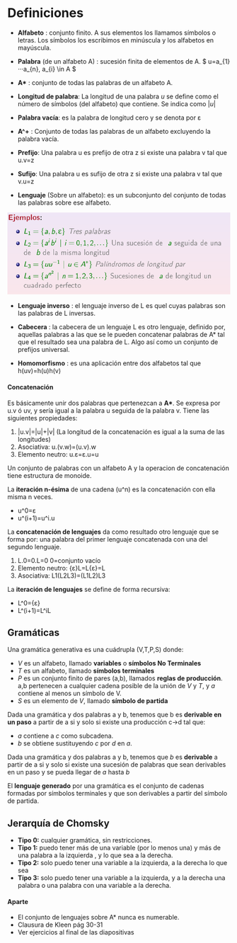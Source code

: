 # Definiciones
 - __Alfabeto__ : conjunto finito. A sus elementos los llamamos símbolos o letras. Los símbolos los escribimos en minúscula y los alfabetos en mayúscula.

- __Palabra__ (de un alfabeto A) : sucesión finita de elementos de A. \$ u=a_{1}···a_{n}, a_{i} \in A  \$

- __A*__ : conjunto de todas las palabras de un alfabeto A.

- __Longitud de palabra__: La longitud de una palabra *u* se define como el número de símbolos (del alfabeto) que contiene. Se indica como |*u*\|

- __Palabra vacía__: es la palabra de longitud cero y se denota por ε

- __A^+__ : Conjunto de todas las palabras de un alfabeto excluyendo la palabra vacía.

- __Prefijo__: Una palabra u es prefijo de otra z si existe una palabra v tal que u.v=z

- __Sufijo__: Una palabra u es sufijo de otra z si existe una palabra v tal que v.u=z

- __Lenguaje__ (Sobre un alfabeto): es un subconjunto del conjunto de todas las palabras sobre ese alfabeto.

![Ejemplos](img/1.1.png)

- __Lenguaje inverso__ : el lenguaje inverso de L es quel cuyas palabras son las palabras de L inversas.

- __Cabecera__ : la cabecera de un lenguaje L es otro lenguaje, definido por, aquellas palabras a las que se le pueden concatenar palabras de A* tal que el resultado sea una palabra de L. Algo así como un conjunto de prefijos universal.

- __Homomorfismo__ : es una aplicación entre dos alfabetos tal que h(uv)=h(u)h(v)


#### Concatenación
Es básicamente unir dos palabras que pertenezcan a __A*__. Se expresa por u.v ó uv, y sería igual a la palabra u seguida de la palabra v. Tiene las siguientes propiedades:
1. |u.v|=|u|+|v| (La longitud de la concatenación es igual a la suma de las longitudes)
2. Asociativa: u.(v.w)=(u.v).w
3. Elemento neutro: u.ε=ε.u=u

Un conjunto de palabras con un alfabeto A y la operacion de concatenación tiene estructura de monoide.

La **iteración n-ésima** de una cadena (u^n) es la concatenación con ella misma n veces.

- u^0=ε
- u^(i+1)=u^i.u

La __concatenación de lenguajes__ da como resultado otro lenguaje que se forma por: una palabra del primer lenguaje concatenada con una del segundo lenguaje.

1. L.0=0.L=0  0=conjunto vacío
2. Elemento neutro: {ε}L=L{ε}=L
3. Asociativa: L1(L2L3)=(L1L2)L3

La __iteración de lenguajes__ se define de forma recursiva:

- L^0={ε}
- L^(i+1)=L^iL


## Gramáticas
Una gramática generativa es una cuádrupla (V,T,P,S) donde:

- _V_ es un alfabeto, llamado __variables__ o __símbolos No Terminales__
- _T_ es un alfabeto, llamado __símbolos terminales__
- _P_ es un conjunto finito de pares (a,b), llamados __reglas de producción__. a,b pertenecen a cualquier cadena posible de la unión de _V_ y _T_, y _a_ contiene al menos un símbolo de V.
- _S_ es un elemento de _V_, llamado __símbolo de partida__

Dada una gramática y dos palabras a y b, tenemos que b es __derivable en un paso__ a partir de a si y solo si existe una producción c->d tal que:
-  _a_ contiene a _c_ como subcadena.
- _b_ se obtiene sustituyendo _c_ por _d_ en _a_.

Dada una gramática y dos palabras a y b, tenemos que _b_ es __derivable__ a partir de a si y solo si existe una sucesión de palabras que sean derivables en un paso y se pueda llegar de _a_ hasta _b_

El __lenguaje generado__ por una gramática es el conjunto de cadenas formadas por símbolos terminales y que son derivables a partir del símbolo de partida.


## Jerarquía de Chomsky
- __Tipo 0:__ cualquier gramática, sin restricciones.
- __Tipo 1:__ puedo tener más de una variable (por lo menos una) y más de una palabra a la izquierda , y lo que sea a la derecha.
- __Tipo 2:__ solo puedo tener una variable a la izquierda, a la derecha lo que sea
- __Tipo 3:__ solo puedo tener una variable a la izquierda, y a la derecha una palabra o una palabra con una variable a la derecha.




#### Aparte
- El conjunto de lenguajes sobre A* nunca es numerable.
- Clausura de Kleen pág 30-31
- Ver ejercicios al final de las diapositivas
